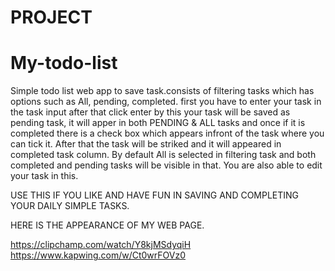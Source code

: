 # PROJECT
# My-todo-list
 Simple todo list web app to save task.consists of filtering tasks which has options such as All, pending, completed.
 first you have to enter your task in the task input after that click enter by this your task will be saved as pending task, it will apper in both PENDING & ALL tasks and once if it is completed there is a check box which appears infront of the task where you can tick it. After that the task will be striked and it will appeared in completed task column. By default All is selected in filtering task and both completed and pending tasks will be visible in that.
 You are also able to edit your task in this.

 USE THIS IF YOU LIKE AND HAVE FUN IN SAVING AND COMPLETING YOUR DAILY SIMPLE TASKS.

 HERE IS THE APPEARANCE OF MY WEB PAGE.
 
https://clipchamp.com/watch/Y8kjMSdyqiH
https://www.kapwing.com/w/Ct0wrFOVz0
